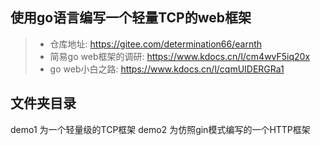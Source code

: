 ## 使用go语言编写一个轻量TCP的web框架
> - 仓库地址: https://gitee.com/determination66/earnth
> - 简易go web框架的调研: https://www.kdocs.cn/l/cm4wvF5iq20x
> - go web小白之路: https://www.kdocs.cn/l/cqmUIDERGRa1

## 文件夹目录
demo1 为一个轻量级的TCP框架
demo2 为仿照gin模式编写的一个HTTP框架